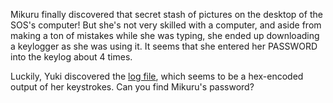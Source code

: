 Mikuru finally discovered that secret stash of pictures on the desktop of the SOS's computer! But she's not very skilled with a computer, and aside from making a ton of mistakes while she was typing, she ended up downloading a keylogger as she was using it. It seems that she entered her PASSWORD into the keylog about 4 times.

Luckily, Yuki discovered the [log file](files/mikurus-pictures/log.txt), which seems to be a hex-encoded output of her keystrokes. Can you find Mikuru's password?